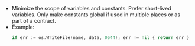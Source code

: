 - Minimize the scope of variables and constants. Prefer short-lived variables. Only make constants global if used in multiple places or as part of a contract.
- Example:
  ```go
  if err := os.WriteFile(name, data, 0644); err != nil { return err }
  ```
